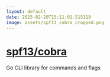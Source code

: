 ```yaml
---
layout: default
date: 2025-02-20T15:11:01.515119
image: assets/spf13_cobra_cropped.png
---
```


# [spf13/cobra](https://github.com/spf13/cobra)

Go CLI library for commands and flags
